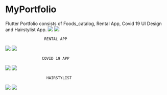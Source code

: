 # MyPortfolio

Flutter Portfolio consists of Foods_catalog, Rental App, Covid 19 UI Design and Hairstylist App.
<img src ="food_catalog/screenshots/Screenshot 1.png">
<img src ="food_catalog/screenshots/Screenshot 2.jpg">

                     RENTAL APP
<img src ="rentalapp/screenshots/Screenshot 1.png">
<img src ="rentalapp/screenshots/Screenshot 2.png">

                    COVID 19 APP

<img src ="Covid 19 App_ui/screenshots/Screenshot 1.png">
<img src ="Covid 19 App_ui/screenshots/Screenshot 2.png">

                      HAIRSTYLIST

<img src ="hairstylist/screenshots/Screenshot 1.png">
<img src ="hairstylist/screenshots/Screenshot 2.png">
